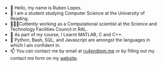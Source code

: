 - 👋 Hello, my name is Ruben Lopes.
- 👀 I am a student studying Computer Science at the University of Reading.
- 👨🏽‍🔬Cuttently working as a Computational scientist at the Science and Technology Facilities Council in RAL.
- 🌱 As part of my course, I Learnt MATLAB, C and C++.
- 🔧 Python, Bash, SQL, and Javascript are amongst the languages in which I am confident in.
- 📫 You can contact me by email at ru4en@pm.me or by filling out my contact me form on my [website](https://ru4en.github.io). 

<!---
ru4en/ru4en is a ✨ special ✨ repository because its `README.md` (this file) appears on your GitHub profile.
You can click the Preview link to take a look at your changes.
--->
